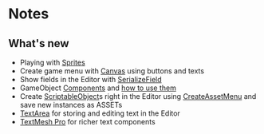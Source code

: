 # Notes
## What's new
- Playing with [Sprites](https://docs.unity3d.com/Manual/Sprites.html)
- Create game menu with [Canvas](https://docs.unity3d.com/Manual/UICanvas.html) using buttons and texts
- Show fields in the Editor with [SerializeField](https://docs.unity3d.com/ScriptReference/SerializeField.html)
- GameObject [Components](https://docs.unity3d.com/Manual/Components.html) and [how to use them](https://docs.unity3d.com/Manual/UsingComponents.html)
- Create [ScriptableObject](https://docs.unity3d.com/Manual/class-ScriptableObject.html)s right in the Editor using [CreateAssetMenu](https://docs.unity3d.com/ScriptReference/CreateAssetMenuAttribute.html) and save new instances as ASSETs
- [TextArea](https://docs.unity3d.com/ScriptReference/TextAreaAttribute.html) for storing and editing text in the Editor
- [TextMesh Pro](https://docs.unity3d.com/Packages/com.unity.textmeshpro@1.2/manual/index.html) for richer text components
